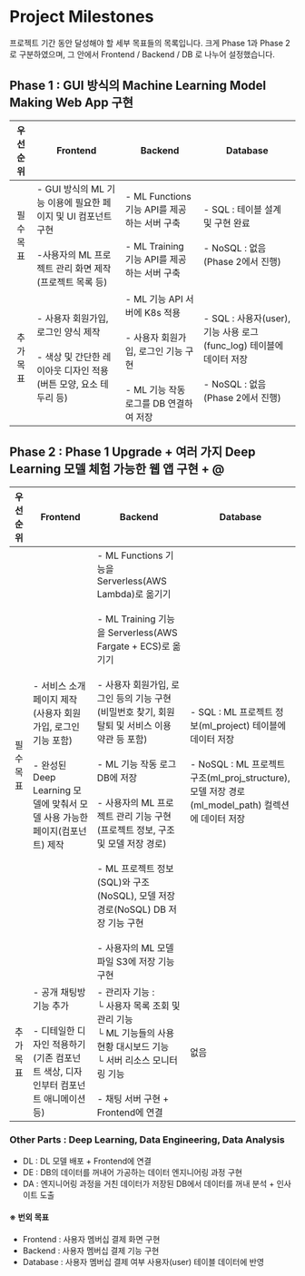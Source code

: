 # Project Milestones

프로젝트 기간 동안 달성해야 할 세부 목표들의 목록입니다.
크게 Phase 1과 Phase 2로 구분하였으며, 그 안에서 Frontend / Backend / DB 로 나누어 설정했습니다.

## Phase 1 : GUI 방식의 Machine Learning Model Making Web App 구현

|우선 순위|Frontend|Backend|Database|
|:-:|-|-|-|
|필수 목표|- GUI 방식의 ML 기능 이용에 필요한 페이지 및 UI 컴포넌트 구현 <br><br> -사용자의 ML 프로젝트 관리 화면 제작<br>(프로젝트 목록 등)|- ML Functions 기능 API를 제공하는 서버 구축<br><br> - ML Training 기능 API를 제공하는 서버 구축|- SQL : 테이블 설계 및 구현 완료 <br><br> - NoSQL : 없음 (Phase 2에서 진행)|
|추가 목표|- 사용자 회원가입, 로그인 양식 제작 <br><br> - 색상 및 간단한 레이아웃 디자인 적용<br>(버튼 모양, 요소 테두리 등)|- ML 기능 API 서버에 K8s 적용 <br><br> - 사용자 회원가입, 로그인 기능 구현 <br><br> - ML 기능 작동 로그를 DB 연결하여 저장|- SQL : 사용자(user), 기능 사용 로그(func_log) 테이블에 데이터 저장 <br><br> - NoSQL : 없음 (Phase 2에서 진행)|



## Phase 2 : Phase 1 Upgrade + 여러 가지 Deep Learning 모델 체험 가능한 웹 앱 구현 + @

|우선 순위|Frontend|Backend|Database|
|:-:|-|-|-|
|필수 목표|- 서비스 소개 페이지 제작(사용자 회원가입, 로그인 기능 포함) <br><br> - 완성된 Deep Learning 모델에 맞춰서 모델 사용 가능한 페이지(컴포넌트) 제작|- ML Functions 기능을 Serverless(AWS Lambda)로 옮기기 <br><br> - ML Training 기능을 Serverless(AWS Fargate + ECS)로 옮기기 <br><br> - 사용자 회원가입, 로그인 등의 기능 구현<br>(비밀번호 찾기, 회원 탈퇴 및 서비스 이용 약관 등 포함) <br><br> - ML 기능 작동 로그 DB에 저장 <br><br> - 사용자의 ML 프로젝트 관리 기능 구현<br>(프로젝트 정보, 구조 및 모델 저장 경로) <br><br> - ML 프로젝트 정보(SQL)와 구조(NoSQL), 모델 저장 경로(NoSQL) DB 저장 기능 구현<br><br> - 사용자의 ML 모델 파일 S3에 저장 기능 구현|- SQL : ML 프로젝트 정보(ml_project) 테이블에 데이터 저장 <br><br> - NoSQL : ML 프로젝트 구조(ml_proj_structure), 모델 저장 경로(ml_model_path) 컬렉션에 데이터 저장|
|추가 목표|- 공개 채팅방 기능 추가<br><br> - 디테일한 디자인 적용하기(기존 컴포넌트 색상, 디자인부터 컴포넌트 애니메이션 등)|- 관리자 기능 : <br> └ 사용자 목록 조회 및 관리 기능<br> └ ML 기능들의 사용 현황 대시보드 기능<br> └ 서버 리소스 모니터링 기능 <br><br> - 채팅 서버 구현 + Frontend에 연결|없음|

### Other Parts : Deep Learning, Data Engineering, Data Analysis
- DL : DL 모델 배포 + Frontend에 연결
- DE : DB의 데이터를 꺼내어 가공하는 데이터 엔지니어링 과정 구현
- DA : 엔지니어링 과정을 거친 데이터가 저장된 DB에서 데이터를 꺼내 분석 + 인사이트 도출

#### ※ 번외 목표
- Frontend : 사용자 멤버십 결제 화면 구현
- Backend : 사용자 멤버십 결제 기능 구현
- Database : 사용자 멤버십 결제 여부 사용자(user) 테이블 데이터에 반영